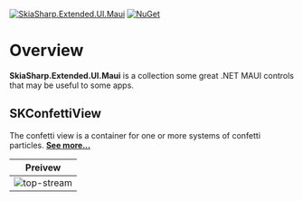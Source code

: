 [![SkiaSharp.Extended.UI.Maui](https://img.shields.io/nuget/vpre/SkiaSharp.Extended.UI.Maui.svg?maxAge=2592000)](https://www.nuget.org/packages/SkiaSharp.Extended.UI.Maui)  [![NuGet](https://img.shields.io/nuget/dt/SkiaSharp.Extended.UI.Maui.svg)](https://www.nuget.org/packages/SkiaSharp.Extended.UI.Maui)

# Overview

**SkiaSharp.Extended.UI.Maui** is a collection some great .NET MAUI controls
that may be useful to some apps.

## SKConfettiView

The confetti view is a container for one or more systems of confetti particles. [**See more...**](skconfettiview)

| Preivew |
| :-----: |
| ![top-stream](../../images/ui/controls/skconfettiview/top-stream.gif) |
